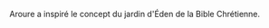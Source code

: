 <!-- TITLE: Aroure -->
<!-- SUBTITLE: Présentation de l'Aroure -->

Aroure a inspiré le concept du jardin d'Éden de la Bible Chrétienne.